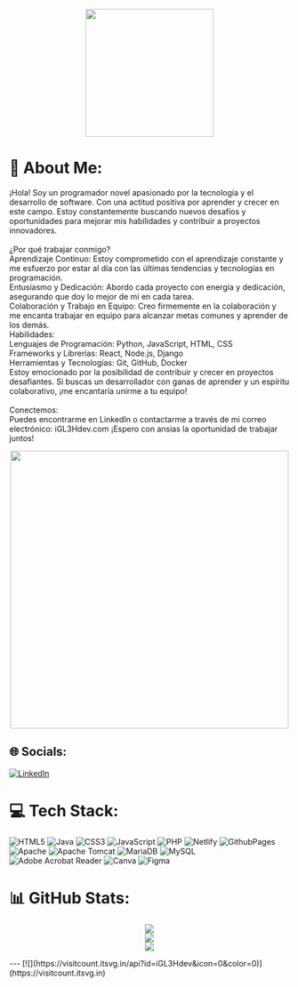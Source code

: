 
<p align="center">
  <img src="https://miro.medium.com/max/2048/1*OohqW5DGh9CQS4hLY5FXzA.png" height="230"/>
</p>


# 💫 About Me:
¡Hola! Soy un programador novel apasionado por la tecnología y el desarrollo de software. Con una actitud positiva por aprender y crecer en este campo. Estoy constantemente buscando nuevos desafíos y oportunidades para mejorar mis habilidades y contribuir a proyectos innovadores.<br><br>¿Por qué trabajar conmigo?<br>Aprendizaje Continuo: Estoy comprometido con el aprendizaje constante y me esfuerzo por estar al día con las últimas tendencias y tecnologías en programación.<br>Entusiasmo y Dedicación: Abordo cada proyecto con energía y dedicación, asegurando que doy lo mejor de mí en cada tarea.<br>Colaboración y Trabajo en Equipo: Creo firmemente en la colaboración y me encanta trabajar en equipo para alcanzar metas comunes y aprender de los demás.<br>Habilidades:<br>Lenguajes de Programación: Python, JavaScript, HTML, CSS<br>Frameworks y Librerías: React, Node.js, Django<br>Herramientas y Tecnologías: Git, GitHub, Docker<br>Estoy emocionado por la posibilidad de contribuir y crecer en proyectos desafiantes. Si buscas un desarrollador con ganas de aprender y un espíritu colaborativo, ¡me encantaría unirme a tu equipo!<br><br>Conectemos:<br>Puedes encontrarme en LinkedIn o contactarme a través de mi correo electrónico: iGL3Hdev.com ¡Espero con ansias la oportunidad de trabajar juntos!

<p align="center">
<img src="https://media.giphy.com/media/L8K62iTDkzGX6/giphy.gif" width="500" />
</p>

## 🌐 Socials:
[![LinkedIn](https://img.shields.io/badge/LinkedIn-%230077B5.svg?logo=linkedin&logoColor=white)](https://www.linkedin.com/in/carlos-i-2368111bb/) 

# 💻 Tech Stack:
![HTML5](https://img.shields.io/badge/html5-%23E34F26.svg?style=for-the-badge&logo=html5&logoColor=white) ![Java](https://img.shields.io/badge/java-%23ED8B00.svg?style=for-the-badge&logo=openjdk&logoColor=white) ![CSS3](https://img.shields.io/badge/css3-%231572B6.svg?style=for-the-badge&logo=css3&logoColor=white) ![JavaScript](https://img.shields.io/badge/javascript-%23323330.svg?style=for-the-badge&logo=javascript&logoColor=%23F7DF1E) ![PHP](https://img.shields.io/badge/php-%23777BB4.svg?style=for-the-badge&logo=php&logoColor=white) ![Netlify](https://img.shields.io/badge/netlify-%23000000.svg?style=for-the-badge&logo=netlify&logoColor=#00C7B7) ![GithubPages](https://img.shields.io/badge/github%20pages-121013?style=for-the-badge&logo=github&logoColor=white) ![Apache](https://img.shields.io/badge/apache-%23D42029.svg?style=for-the-badge&logo=apache&logoColor=white) ![Apache Tomcat](https://img.shields.io/badge/apache%20tomcat-%23F8DC75.svg?style=for-the-badge&logo=apache-tomcat&logoColor=black) ![MariaDB](https://img.shields.io/badge/MariaDB-003545?style=for-the-badge&logo=mariadb&logoColor=white) ![MySQL](https://img.shields.io/badge/mysql-4479A1.svg?style=for-the-badge&logo=mysql&logoColor=white) ![Adobe Acrobat Reader](https://img.shields.io/badge/Adobe%20Acrobat%20Reader-EC1C24.svg?style=for-the-badge&logo=Adobe%20Acrobat%20Reader&logoColor=white) ![Canva](https://img.shields.io/badge/Canva-%2300C4CC.svg?style=for-the-badge&logo=Canva&logoColor=white) ![Figma](https://img.shields.io/badge/figma-%23F24E1E.svg?style=for-the-badge&logo=figma&logoColor=white)
# 📊 GitHub Stats:
<div align="center">
  
![](https://github-readme-stats.vercel.app/api?username=iGL3Hdev&theme=tokyonight&hide_border=false&include_all_commits=false&count_private=false)<br/>
![](https://github-readme-streak-stats.herokuapp.com/?user=iGL3Hdev&theme=tokyonight&hide_border=false)<br/>
![](https://github-readme-stats.vercel.app/api/top-langs/?username=iGL3Hdev&theme=tokyonight&hide_border=false&include_all_commits=false&count_private=false&layout=compact)

</div>
---
[![](https://visitcount.itsvg.in/api?id=iGL3Hdev&icon=0&color=0)](https://visitcount.itsvg.in)

<!-- Proudly created with GPRM ( https://gprm.itsvg.in ) -->
